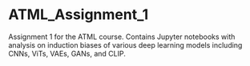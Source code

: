 # ATML_Assignment_1
Assignment 1 for the ATML course. Contains Jupyter notebooks with analysis on induction biases of various deep learning models including CNNs, ViTs, VAEs, GANs, and CLIP.
